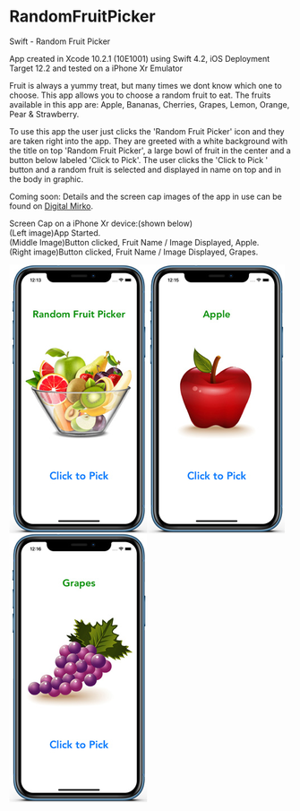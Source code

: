 # RandomFruitPicker
Swift - Random Fruit Picker

App created in Xcode 10.2.1 (10E1001) using Swift 4.2, iOS Deployment Target 12.2 and tested on a iPhone Xr Emulator

Fruit is always a yummy treat, but many times we dont know which one to choose. This app allows you to choose a random fruit
to eat. The fruits available in this app are: Apple, Bananas, Cherries, Grapes, Lemon, Orange, Pear & Strawberry.

To use this app the user just clicks the 'Random Fruit Picker' icon and they are taken right into the app. 
They are greeted with a white background with the title on top 'Random Fruit Picker', a large bowl of fruit in the center 
and a button below labeled 'Click to Pick'. The user clicks the 'Click to Pick ' button and a random fruit is selected and
displayed in name on top and in the body in graphic.

Coming soon:
Details and the screen cap images of the app in use can be found on <a href="http://digitalmirko.com/iOSApps.html">Digital Mirko</a>.

Screen Cap on a iPhone Xr device:(shown below)</br>
(Left image)App Started. <br>
(Middle Image)Button clicked, Fruit Name / Image Displayed, Apple.<br>
(Right image)Button clicked, Fruit Name / Image Displayed, Grapes.<br>
  <p>
  <img align="left" src="https://github.com/digitalMirko/RandomFruitPicker/blob/master/GitHub-iPhoneRandomFruitPicker01.jpg?raw=true" width="246"/>
  <img align="left" src="https://github.com/digitalMirko/RandomFruitPicker/blob/master/GitHub-iPhoneRandomFruitPicker05.jpg?raw=true" width="246"/>
  <img align="left" src="https://github.com/digitalMirko/RandomFruitPicker/blob/master/GitHub-iPhoneRandomFruitPicker09.jpg?raw=true" width="246"/>  
  </p>
